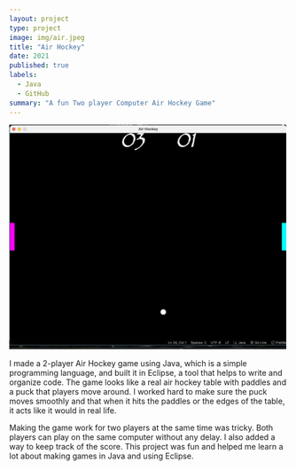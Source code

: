 ```yaml
---
layout: project
type: project
image: img/air.jpeg
title: "Air Hockey"
date: 2021
published: true
labels:
  - Java
  - GitHub
summary: "A fun Two player Computer Air Hockey Game"
--- 
```


<div class="text-center p-2">
  <img width="500px" src="../img/hockey.jpg" >
</div>

I made a 2-player Air Hockey game using Java, which is a simple programming language, and built it in Eclipse, a tool that helps to write and organize code. The game looks like a real air hockey table with paddles and a puck that players move around. I worked hard to make sure the puck moves smoothly and that when it hits the paddles or the edges of the table, it acts like it would in real life. 

Making the game work for two players at the same time was tricky. Both players can play on the same computer without any delay. I also added a way to keep track of the score. This project was fun and helped me learn a lot about making games in Java and using Eclipse.
